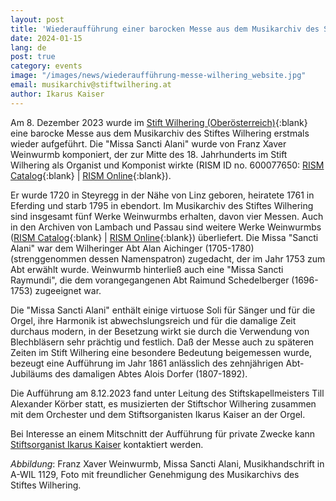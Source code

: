 ```yaml
---
layout: post
title: 'Wiederaufführung einer barocken Messe aus dem Musikarchiv des Stiftes Wilhering'
date: 2024-01-15
lang: de
post: true
category: events
image: "/images/news/wiederaufführung-messe-wilhering_website.jpg"
email: musikarchiv@stiftwilhering.at
author: Ikarus Kaiser
---
```


Am 8. Dezember 2023 wurde im [Stift Wilhering (Oberösterreich)](https://stiftwilhering.at/2023/11/30/hochfest-mariae-empfaengnis-8-dezember/){:blank} eine barocke Messe aus dem Musikarchiv des Stiftes Wilhering erstmals wieder aufgeführt. Die "Missa Sancti Alani" wurde von Franz Xaver Weinwurmb komponiert, der zur Mitte des 18. Jahrhunderts im Stift Wilhering als Organist und Komponist wirkte (RISM ID no. 600077650: [RISM Catalog](https://opac.rism.info/search?id=600077650&View=rism){:blank} \| [RISM Online](https://rism.online/sources/600077650){:blank}).

Er wurde 1720 in Steyregg in der Nähe von Linz geboren, heiratete 1761 in Eferding und starb 1795 in ebendort. Im Musikarchiv des Stiftes Wilhering sind insgesamt fünf Werke Weinwurmbs erhalten, davon vier Messen. Auch in den Archiven von Lambach und Passau sind weitere Werke Weinwurmbs ([RISM Catalog](https://opac.rism.info/search?id=pe30005699&View=rism){:blank} \| [RISM Online](https://rism.online/people/30005699){:blank}) überliefert. Die Missa "Sancti Alani" war dem Wilheringer Abt Alan Aichinger (1705-1780) (strenggenommen dessen Namenspatron) zugedacht, der im Jahr 1753 zum Abt erwählt wurde. Weinwurmb hinterließ auch eine "Missa Sancti Raymundi", die dem vorangegangenen Abt Raimund Schedelberger (1696-1753) zugeeignet war.

Die "Missa Sancti Alani" enthält einige virtuose Soli für Sänger und für die Orgel, ihre Harmonik ist abwechslungsreich und für die damalige Zeit durchaus modern, in der Besetzung wirkt sie durch die Verwendung von Blechbläsern sehr prächtig und festlich. Daß der Messe auch zu späteren Zeiten im Stift Wilhering eine besondere Bedeutung beigemessen wurde, bezeugt eine Aufführung im Jahr 1861 anlässlich des zehnjährigen Abt-Jubiläums des damaligen Abtes Alois Dorfer (1807-1892).

Die Aufführung am 8.12.2023 fand unter Leitung des Stiftskapellmeisters Till Alexander Körber statt, es musizierten der Stiftschor Wilhering zusammen mit dem Orchester und dem Stiftsorganisten Ikarus Kaiser an der Orgel.

Bei Interesse an einem Mitschnitt der Aufführung für private Zwecke kann [Stiftsorganist Ikarus Kaiser](mailto:musikarchiv@stiftwilhering.at) kontaktiert werden.

_Abbildung_: Franz Xaver Weinwurmb, Missa Sancti Alani, Musikhandschrift in A-WIL 1129, Foto mit freundlicher Genehmigung des Musikarchivs des Stiftes Wilhering.
